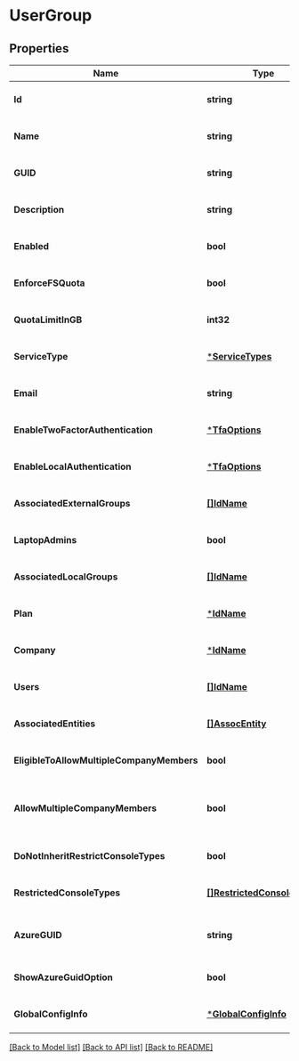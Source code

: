 # UserGroup

## Properties
Name | Type | Description | Notes
------------ | ------------- | ------------- | -------------
**Id** | **string** |  | [optional] [default to null]
**Name** | **string** |  | [optional] [default to null]
**GUID** | **string** |  | [optional] [default to null]
**Description** | **string** |  | [optional] [default to null]
**Enabled** | **bool** | Returns if the user group is enabled or disabled | [optional] [default to null]
**EnforceFSQuota** | **bool** |  | [optional] [default to null]
**QuotaLimitInGB** | **int32** |  | [optional] [default to null]
**ServiceType** | [***ServiceTypes**](ServiceTypes.md) |  | [optional] [default to null]
**Email** | **string** | Returns if there is a email ID associated with the usergroup. | [optional] [default to null]
**EnableTwoFactorAuthentication** | [***TfaOptions**](TFAOptions.md) |  | [optional] [default to null]
**EnableLocalAuthentication** | [***TfaOptions**](TFAOptions.md) |  | [optional] [default to null]
**AssociatedExternalGroups** | [**[]IdName**](IdName.md) |  | [optional] [default to null]
**LaptopAdmins** | **bool** | When set to true, users in this group cannot activate or be set as server owner | [optional] [default to null]
**AssociatedLocalGroups** | [**[]IdName**](IdName.md) |  | [optional] [default to null]
**Plan** | [***IdName**](IdName.md) |  | [optional] [default to null]
**Company** | [***IdName**](IdName.md) |  | [optional] [default to null]
**Users** | [**[]IdName**](IdName.md) | Returns list of users that are associated with this userGroup | [optional] [default to null]
**AssociatedEntities** | [**[]AssocEntity**](AssocEntity.md) |  | [optional] [default to null]
**EligibleToAllowMultipleCompanyMembers** | **bool** | Read only property. Denotes if the group is eligible for allowMultipleCompanyMembers | [optional] [default to null]
**AllowMultipleCompanyMembers** | **bool** | This property denotes that addition of users/groups from child companies is allowed. Only applicable for commcell and reseller company group. | [optional] [default to false]
**DoNotInheritRestrictConsoleTypes** | **bool** | RestrictConsoleTypes are inherited from the parent or not. | [optional] [default to null]
**RestrictedConsoleTypes** | [**[]RestrictedConsoleTypes**](RestrictedConsoleTypes.md) |  | [optional] [default to null]
**AzureGUID** | **string** | Azure Object ID used to link this user group to Azure AD group and manage group membership of the user during SAML login | [optional] [default to null]
**ShowAzureGuidOption** | **bool** | Read only property. Denotes if the group is eligible to have Azure Object ID property | [optional] [default to null]
**GlobalConfigInfo** | [***GlobalConfigInfo**](GlobalConfigInfo.md) |  | [optional] [default to null]

[[Back to Model list]](../README.md#documentation-for-models) [[Back to API list]](../README.md#documentation-for-api-endpoints) [[Back to README]](../README.md)

